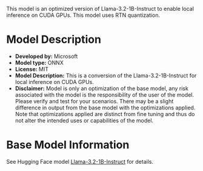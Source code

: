 This model is an optimized version of Llama-3.2-1B-Instruct to enable local inference on CUDA GPUs. This model uses RTN quantization.

# Model Description
- **Developed by:** Microsoft
- **Model type:** ONNX
- **License:** MIT
- **Model Description:** This is a conversion of the Llama-3.2-1B-Instruct for local inference on CUDA GPUs.
- **Disclaimer:** Model is only an optimization of the base model, any risk associated with the model is the responsibility of the user of the model. Please verify and test for your scenarios. There may be a slight difference in output from the base model with the optimizations applied. Note that optimizations applied are distinct from fine tuning and thus do not alter the intended uses or capabilities of the model.

# Base Model Information
See Hugging Face model [Llama-3.2-1B-Instruct](https://huggingface.co/meta-llama/Llama-3.2-1B-Instruct) for details.